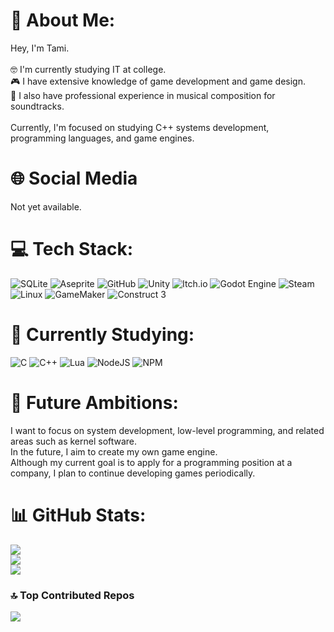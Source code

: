 # 💫 About Me:
Hey, I'm Tami. <br><br>
🤓 I'm currently studying IT at college. <br>
🎮 I have extensive knowledge of game development and game design. <br>
🎵 I also have professional experience in musical composition for soundtracks. <br><br>
Currently, I'm focused on studying C++ systems development, programming languages, and game engines.

# 🌐 Social Media
Not yet available.

# 💻 Tech Stack:
![SQLite](https://img.shields.io/badge/sqlite-%2307405e.svg?style=flat-square&logo=sqlite&logoColor=white)
![Aseprite](https://img.shields.io/badge/Aseprite-FFFFFF?style=flat-square&logo=Aseprite&logoColor=7D929E)
![GitHub](https://img.shields.io/badge/github-%23121011.svg?style=flat-square&logo=github&logoColor=white)
![Unity](https://img.shields.io/badge/unity-%23000000.svg?style=flat-square&logo=unity&logoColor=white)
![Itch.io](https://img.shields.io/badge/Itch.io-%23FF0B34.svg?style=flat-square&logo=itch.io&logoColor=white)
![Godot Engine](https://img.shields.io/badge/GODOT-%23FFFFFF.svg?style=flat-square&logo=godot-engine)
![Steam](https://img.shields.io/badge/steam-%23000000.svg?style=flat-square&logo=steam&logoColor=white)
![Linux](https://img.shields.io/badge/Linux-FCC624?style=flat-square&logo=linux&logoColor=black)
![GameMaker](https://img.shields.io/badge/GameMaker-000000?style=flat-square&logo=gamemaker&logoColor=white)
![Construct 3](https://img.shields.io/badge/Construct%203-00FFDA?style=flat-square&logo=construct3&logoColor=black)

# 📖 Currently Studying:
![C](https://img.shields.io/badge/c-%2300599C.svg?style=flat-square&logo=c&logoColor=white)
![C++](https://img.shields.io/badge/c++-%2300599C.svg?style=flat-square&logo=c%2B%2B&logoColor=white)
![Lua](https://img.shields.io/badge/lua-%232C2D72.svg?style=flat-square&logo=lua&logoColor=white)
![NodeJS](https://img.shields.io/badge/node.js-6DA55F?style=flat-square&logo=node.js&logoColor=white)
![NPM](https://img.shields.io/badge/NPM-%23CB3837.svg?style=flat-square&logo=npm&logoColor=white)

# 💭 Future Ambitions:
I want to focus on system development, low-level programming, and related areas such as kernel software.  
In the future, I aim to create my own game engine.  
Although my current goal is to apply for a programming position at a company, I plan to continue developing games periodically.

# 📊 GitHub Stats:
![](https://github-readme-stats.vercel.app/api?username=Tami-zx&theme=midnight-purple&hide_border=false&include_all_commits=false&count_private=false)<br/>
![](https://nirzak-streak-stats.vercel.app/?user=Tami-zx&theme=midnight-purple&hide_border=false)<br/>
![](https://github-readme-stats.vercel.app/api/top-langs/?username=Tami-zx&theme=midnight-purple&hide_border=false&include_all_commits=false&count_private=false&layout=compact)

### 🔝 Top Contributed Repos
![](https://github-contributor-stats.vercel.app/api?username=Tami-zx&limit=5&theme=tokyonight&combine_all_yearly_contributions=true)

<!-- Proudly created with GPRM ( https://gprm.itsvg.in ) but edited by me-->
